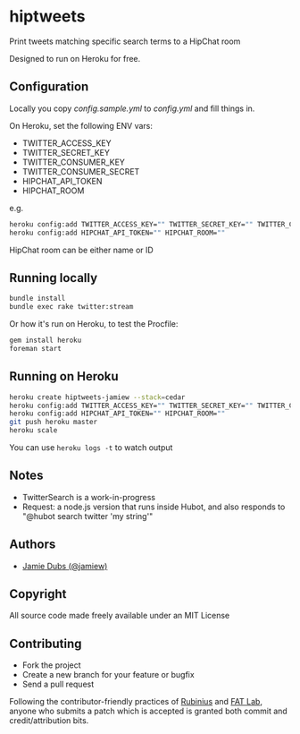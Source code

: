 hiptweets
=========

Print tweets matching specific search terms to a HipChat room

Designed to run on Heroku for free.


Configuration
-------------

Locally you copy *config.sample.yml* to *config.yml* and fill things in.

On Heroku, set the following ENV vars:

* TWITTER_ACCESS_KEY
* TWITTER_SECRET_KEY
* TWITTER_CONSUMER_KEY
* TWITTER_CONSUMER_SECRET
* HIPCHAT_API_TOKEN
* HIPCHAT_ROOM

e.g.

```bash
heroku config:add TWITTER_ACCESS_KEY="" TWITTER_SECRET_KEY="" TWITTER_CONSUMER_KEY="" TWITTER_CONSUMER_SECRET=""
heroku config:add HIPCHAT_API_TOKEN="" HIPCHAT_ROOM=""
```

HipChat room can be either name or ID

Running locally
---------------

```sh
bundle install
bundle exec rake twitter:stream
```

Or how it's run on Heroku, to test the Procfile:

```sh
gem install heroku
foreman start
```

Running on Heroku
----------------

```sh
heroku create hiptweets-jamiew --stack=cedar
heroku config:add TWITTER_ACCESS_KEY="" TWITTER_SECRET_KEY="" TWITTER_CONSUMER_KEY="" TWITTER_CONSUMER_SECRET=""
heroku config:add HIPCHAT_API_TOKEN="" HIPCHAT_ROOM=""
git push heroku master
heroku scale
```

You can use `heroku logs -t` to watch output



Notes
-----

* TwitterSearch is a work-in-progress
* Request: a node.js version that runs inside Hubot, and also responds to "@hubot search twitter 'my string'"

Authors
-------

* [Jamie Dubs (@jamiew)](https://github.com/jamiew)

Copyright
---------

All source code made freely available under an MIT License

Contributing
------------

* Fork the project
* Create a new branch for your feature or bugfix
* Send a pull request

Following the contributor-friendly practices of [Rubinius](http://www.programblings.com/2008/04/15/rubinius-for-the-layman-part-2-how-rubinius-is-friendly/)
and [FAT Lab](http://fffff.at),
anyone who submits a patch which is accepted is granted both commit and credit/attribution bits.




